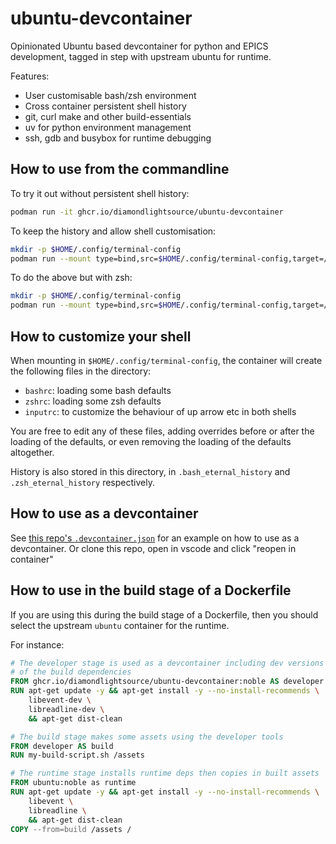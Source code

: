 # ubuntu-devcontainer

Opinionated Ubuntu based devcontainer for python and EPICS development, tagged in step with upstream ubuntu for runtime.

Features:
- User customisable bash/zsh environment
- Cross container persistent shell history
- git, curl make and other build-essentials
- uv for python environment management
- ssh, gdb and busybox for runtime debugging

## How to use from the commandline

To try it out without persistent shell history:

```bash
podman run -it ghcr.io/diamondlightsource/ubuntu-devcontainer
```

To keep the history and allow shell customisation:

```bash
mkdir -p $HOME/.config/terminal-config
podman run --mount type=bind,src=$HOME/.config/terminal-config,target=/user-terminal-config -it ghcr.io/diamondlightsource/ubuntu-devcontainer 
```

To do the above but with zsh:

```bash
mkdir -p $HOME/.config/terminal-config
podman run --mount type=bind,src=$HOME/.config/terminal-config,target=/user-terminal-config -it ghcr.io/diamondlightsource/ubuntu-devcontainer zsh
```

## How to customize your shell

When mounting in `$HOME/.config/terminal-config`, the container will create the following files in the directory:
- `bashrc`: loading some bash defaults
- `zshrc`: loading some zsh defaults
- `inputrc`: to customize the behaviour of up arrow etc in both shells

You are free to edit any of these files, adding overrides before or after the loading of the defaults, or even removing the loading of the defaults altogether.

History is also stored in this directory, in `.bash_eternal_history` and `.zsh_eternal_history` respectively.

## How to use as a devcontainer

See [this repo's `.devcontainer.json`](./.devcontainer.json) for an example on how to use as a devcontainer. Or clone this repo, open in vscode and click "reopen in container"

## How to use in the build stage of a Dockerfile

If you are using this during the build stage of a Dockerfile, then you should select the upstream `ubuntu` container for the runtime.

For instance:

```Dockerfile
# The developer stage is used as a devcontainer including dev versions
# of the build dependencies
FROM ghcr.io/diamondlightsource/ubuntu-devcontainer:noble AS developer
RUN apt-get update -y && apt-get install -y --no-install-recommends \
    libevent-dev \
    libreadline-dev \
    && apt-get dist-clean

# The build stage makes some assets using the developer tools
FROM developer AS build
RUN my-build-script.sh /assets

# The runtime stage installs runtime deps then copies in built assets
FROM ubuntu:noble as runtime 
RUN apt-get update -y && apt-get install -y --no-install-recommends \
    libevent \
    libreadline \
    && apt-get dist-clean
COPY --from=build /assets /
```

